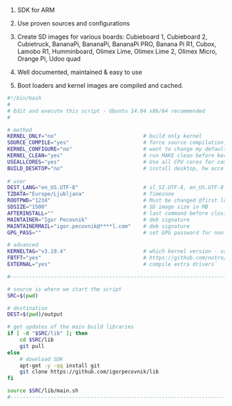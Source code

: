 1. SDK for ARM 
2. Use proven sources and configurations
3. Create SD images for various boards: Cubieboard 1, Cubieboard 2, Cubietruck, BananaPi, BananaPi, BananaPi PRO, Banana Pi R1, Cubox, Lamobo R1, Humminboard, Olimex Lime, Olimex Lime 2, Olimex Micro, Orange Pi, Udoo quad

4. Well documented, maintained & easy to use
5. Boot loaders and kernel images are compiled and cached.
```bash
#!/bin/bash
# 
# Edit and execute this script - Ubuntu 14.04 x86/64 recommended
#

# method
KERNEL_ONLY="no"							# build only kernel
SOURCE_COMPILE="yes"						# force source compilation: yes / no
KERNEL_CONFIGURE="no"						# want to change my default configuration
KERNEL_CLEAN="yes"							# run MAKE clean before kernel compilation
USEALLCORES="yes"							# Use all CPU cores for compiling
BUILD_DESKTOP="no"							# install desktop, hw acceleration for some boards 
   
# user 
DEST_LANG="en_US.UTF-8"						# sl_SI.UTF-8, en_US.UTF-8
TZDATA="Europe/Ljubljana"					# Timezone
ROOTPWD="1234"			  					# Must be changed @first login
SDSIZE="1500"								# SD image size in MB
AFTERINSTALL=""								# last command before closing image, example: apt-get install joe 
MAINTAINER="Igor Pecovnik"					# deb signature
MAINTAINERMAIL="igor.pecovnik@****l.com"	# deb signature
GPG_PASS=""									# set GPG password for non-interactive packing

# advanced
KERNELTAG="v3.19.4"							# which kernel version - valid only for mainline
FBTFT="yes"									# https://github.com/notro/fbtft 
EXTERNAL="yes"								# compile extra drivers`

#---------------------------------------------------------------------------------------

# source is where we start the script
SRC=$(pwd)

# destination
DEST=$(pwd)/output                      		      	

# get updates of the main build libraries
if [ -d "$SRC/lib" ]; then
	cd $SRC/lib
	git pull 
else
	# download SDK
	apt-get -y -qq install git
	git clone https://github.com/igorpecovnik/lib
fi

source $SRC/lib/main.sh
#---------------------------------------------------------------------------------------
```
